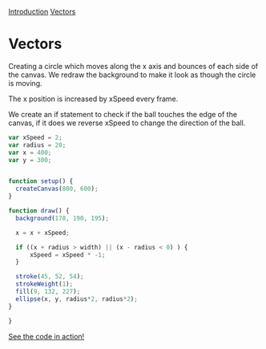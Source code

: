 [Introduction](.../)  [Vectors](../)  


# Vectors

Creating a circle which moves along the x axis and bounces of each side of the canvas. We redraw the background to make it look as though the circle is moving.

The x position is increased by xSpeed every frame.

We create an if statement to check if the ball touches the edge of the canvas, if it does we reverse xSpeed to change the direction of the ball.


```js
var xSpeed = 2;
var radius = 20;
var x = 400;
var y = 300;


function setup() {
  createCanvas(800, 600);
}

function draw() {
  background(178, 190, 195);

  x = x + xSpeed;

  if ((x + radius > width) || (x - radius < 0) ) {
      xSpeed = xSpeed * -1;
  }

  stroke(45, 52, 54);
  strokeWeight(1);
  fill(9, 132, 227);
  ellipse(x, y, radius*2, radius*2);
}

}
```
[See the code in action!](sketch.html)
